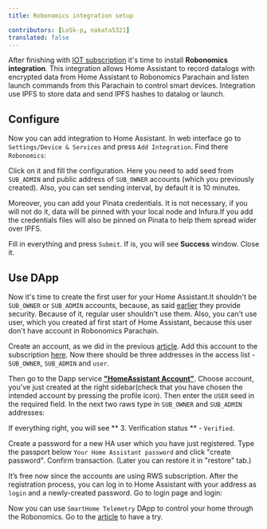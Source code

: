 ```yaml
---
title: Robonomics integration setup

contributors: [LoSk-p, nakata5321]
translated: false
---
```


After finishing with [IOT subscription](/docs/iot-sub-setup/) it's time to install **Robonomics integration**. This integration allows Home Assistant to record datalogs with encrypted data from Home Assistant to Robonomics Parachain and listen launch commands from this Parachain to control smart devices. Integration use IPFS to store data and send IPFS hashes to  datalog or launch.

## Configure

Now you can add integration to Home Assistant. In web interface go to `Settings/Device & Services` and press `Add Integration`. Find there `Robonomics`:

<robo-wiki-picture src="home-assistant/add-integration.jpg" />

Click on it and fill the configuration. Here you need to add seed from `SUB_ADMIN` and public address of `SUB_OWNER` accounts (which you previously created).
Also, you can set sending interval, by default it is 10 minutes.

Moreover, you can add your Pinata credentials. It is not necessary, if you will not do it, data will be pinned with your local node and Infura.If you add the credentials files will also be pinned on Pinata to help them spread wider over IPFS.

<robo-wiki-picture src="home-assistant/config.jpg" />

 Fill in everything and press `Submit`. If is, you will see **Success** window. Close it.

## Use DApp

Now it's time to create the first user for your Home Assistant.It shouldn't be `SUB_OWNER` or `SUB_ADMIN` accounts, because,
as said [earlier](/docs/iot-sub-setup/) they provide security. Because of it, regular user shouldn't use them. 
Also, you can't use user, which you created af first start of Home Assistant, because this user don't have 
account in Robonomics Parachain.

Create an account, as we did in the previous [article](/docs/iot-sub-setup/). 
Add this account to the subscription [here](https://dapp.robonomics.network/#/subscription/devices). Now there should be three addresses in the access list - `SUB_OWNER`, `SUB_ADMIN` and `user`.

<robo-wiki-picture src="home-assistant/user.jpg" />

Then go to the Dapp service [**"HomeAssistant Account"**](https://dapp.robonomics.network/#/home-assistant). Choose account, 
you've just created at the right sidebar(check that you have chosen the intended account by pressing the profile icon).
Then enter the `USER` seed in the required field. In the next two raws type in `SUB_OWNER` and `SUB_ADMIN` addresses:

<robo-wiki-picture src="home-assistant/acc-pass.jpg" />

If everything right, you will see ** 3. Verification status ** - `Verified`.

Create a password for a new HA user which you have just registered. Type the passport below `Your Home Assistant password` and click "create password". Confirm transaction. (Later you can restore it in "restore" tab.)

<robo-wiki-picture src="home-assistant/password.jpg" />

It’s free now since the accounts are using RWS subscription. After the registration process, you can log in to Home Assistant with your address as `login` and a newly-created password. Go to login page and login:

<robo-wiki-picture src="home-assistant/acc-login.jpg" />

Now you can use `SmartHome Telemetry` DApp to control your home through the Robonomics. Go to the [article](/docs/use-dapp/) to have a try.